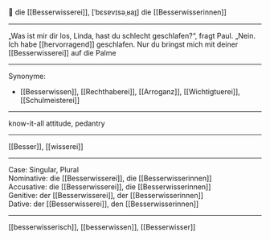 🔴 die [[Besserwisserei]], [ˈbɛsɐvɪsəˌʁaɪ̯]
die [[Besserwisserinnen]]

---

„Was ist mir dir los, Linda, hast du schlecht geschlafen?“, fragt Paul.
„Nein. Ich habe [[hervorragend]] geschlafen. Nur du bringst mich mit deiner [[Besserwisserei]] auf die Palme

---

Synonyme:

- [[Besserwissen]], [[Rechthaberei]], [[Arroganz]], [[Wichtigtuerei]], [[Schulmeisterei]]

---

know-it-all attitude, pedantry

---

[[Besser]], [[wisserei]]

---

Case: Singular, Plural  
Nominative: die [[Besserwisserei]], die [[Besserwisserinnen]]  
Accusative: die [[Besserwisserei]], die [[Besserwisserinnen]]  
Genitive: der [[Besserwisserei]], der [[Besserwisserinnen]]  
Dative: der [[Besserwisserei]], den [[Besserwisserinnen]]

---

[[besserwisserisch]], [[besserwissen]], [[Besserwisser]]
